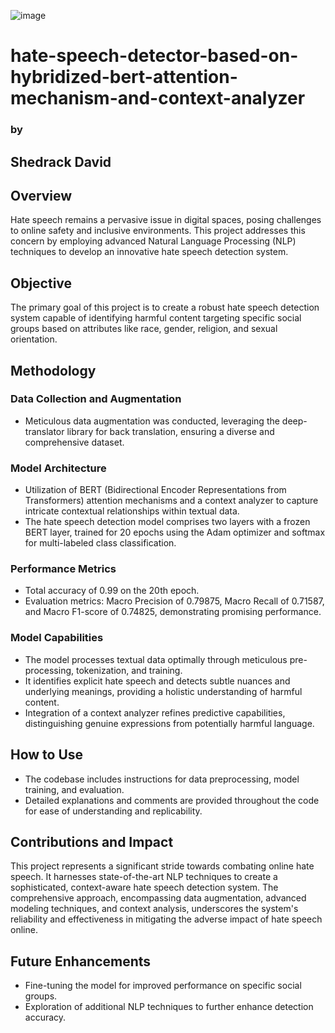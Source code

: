 ![image](./maxresdefault.)
# <centre>hate-speech-detector-based-on-hybridized-bert-attention-mechanism-and-context-analyzer</centre>
### <centre> by </centre>
## <centre> Shedrack David </centre>

## Overview

Hate speech remains a pervasive issue in digital spaces, posing challenges to online safety and inclusive environments. This project addresses this concern by employing advanced Natural Language Processing (NLP) techniques to develop an innovative hate speech detection system.

## Objective

The primary goal of this project is to create a robust hate speech detection system capable of identifying harmful content targeting specific social groups based on attributes like race, gender, religion, and sexual orientation.

## Methodology

### Data Collection and Augmentation

- Meticulous data augmentation was conducted, leveraging the deep-translator library for back translation, ensuring a diverse and comprehensive dataset.
  
### Model Architecture

- Utilization of BERT (Bidirectional Encoder Representations from Transformers) attention mechanisms and a context analyzer to capture intricate contextual relationships within textual data.
- The hate speech detection model comprises two layers with a frozen BERT layer, trained for 20 epochs using the Adam optimizer and softmax for multi-labeled class classification.

### Performance Metrics

- Total accuracy of 0.99 on the 20th epoch.
- Evaluation metrics: Macro Precision of 0.79875, Macro Recall of 0.71587, and Macro F1-score of 0.74825, demonstrating promising performance.

### Model Capabilities

- The model processes textual data optimally through meticulous pre-processing, tokenization, and training.
- It identifies explicit hate speech and detects subtle nuances and underlying meanings, providing a holistic understanding of harmful content.
- Integration of a context analyzer refines predictive capabilities, distinguishing genuine expressions from potentially harmful language.

## How to Use

- The codebase includes instructions for data preprocessing, model training, and evaluation.
- Detailed explanations and comments are provided throughout the code for ease of understanding and replicability.

## Contributions and Impact

This project represents a significant stride towards combating online hate speech. It harnesses state-of-the-art NLP techniques to create a sophisticated, context-aware hate speech detection system.
The comprehensive approach, encompassing data augmentation, advanced modeling techniques, and context analysis, underscores the system's reliability and effectiveness in mitigating the adverse impact of hate speech online.

## Future Enhancements

- Fine-tuning the model for improved performance on specific social groups.
- Exploration of additional NLP techniques to further enhance detection accuracy.

